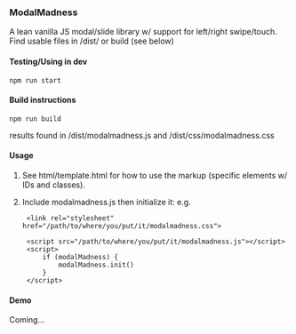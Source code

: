 ### ModalMadness

A lean vanilla JS modal/slide library w/ support for left/right swipe/touch.
Find usable files in /dist/ or build (see below)

#### Testing/Using in dev

    npm run start

#### Build instructions

    npm run build

results found in /dist/modalmadness.js and /dist/css/modalmadness.css

#### Usage

1. See html/template.html for how to use the markup (specific elements w/ IDs and classes).

2. Include modalmadness.js then initialize it: e.g. 

        <link rel="stylesheet" href="/path/to/where/you/put/it/modalmadness.css">

        <script src="/path/to/where/you/put/it/modalmadness.js"></script>
        <script>
            if (modalMadness) {
                modalMadness.init()
            }
        </script>

#### Demo

Coming...

